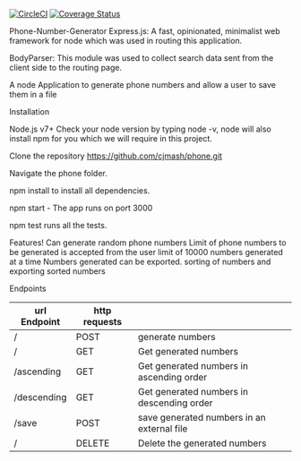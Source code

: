
[![CircleCI](https://circleci.com/gh/cjmash/phone.svg?style=svg)](https://circleci.com/gh/cjmash/phone) [![Coverage Status](https://coveralls.io/repos/github/cjmash/phone/badge.svg?branch=master)](https://coveralls.io/github/cjmash/phone?branch=master)

Phone-Number-Generator
Express.js: A fast, opinionated, minimalist web framework for node which was used in routing this application.

BodyParser: This module was used to collect search data sent from the client side to the routing page.

A node  Application to generate phone numbers and allow a user to save them in a file

Installation

Node.js v7+ Check your node version by typing node -v, node will also install npm for you which we will require in this project.

Clone the repository https://github.com/cjmash/phone.git


Navigate the phone folder.

npm install to install all dependencies.

npm start - The app runs on port 3000

npm test runs all the tests.

Features!
    Can generate random phone numbers
    Limit of phone numbers to be generated is accepted from the user
    limit of 10000 numbers generated at a time
    Numbers generated can be exported.
    sorting of numbers and exporting sorted numbers

Endpoints


| url Endpoint          |  http requests|               |
|-----------------------| --------------|---------------|
|  /	        | POST   | generate numbers |                 |
| /            | GET    | Get generated numbers  |
| /ascending | GET    | 	Get generated numbers in ascending order|
| /descending 	|GET  | Get generated numbers in descending order|
| /save	| POST | save generated numbers in an external file|
| /	| DELETE | Delete the generated numbers|